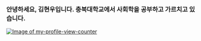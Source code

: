 ### 안녕하세요, 김현우입니다. 충북대학교에서 사회학을 공부하고 가르치고 있습니다.

[![Image of my-profile-view-counter](https://github.com/gayanvoice/my-profile-view-counter/blob/master/svg/372372861/badge.svg)](https://github.com/hxk271)
